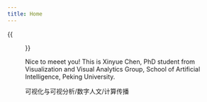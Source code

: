 ```yaml
---
title: Home
---
```


{{<figure src="/image/zhaopian.jpeg"  caption="University of California, Berkeley. Photo in Summer 2017. ">}}

Nice to meeet you! This is Xinyue Chen, PhD student from Visualization and Visual Analytics Group, School of Artificial Intelligence, Peking University. 

可视化与可视分析/数字人文/计算传播